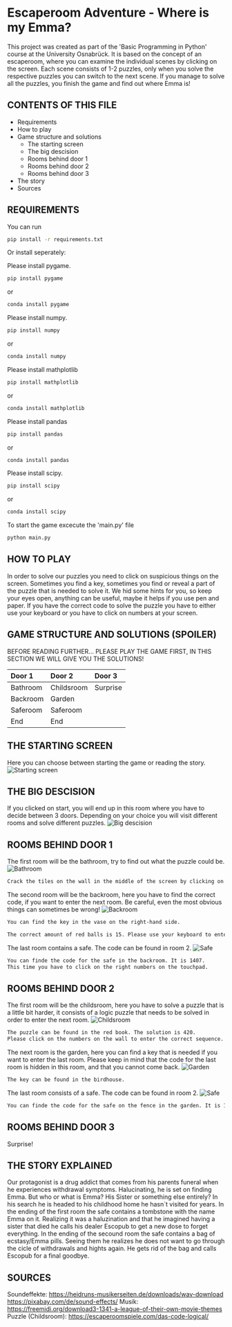# Escaperoom Adventure - Where is my Emma? 

This project was created as part of the 'Basic Programming in Python' course at the University Osnabrück.
It is based on the concept of an escaperoom, where you can examine the individual scenes by clicking on the screen. Each scene consists of 1-2 puzzles, only when you solve the respective puzzles you can switch to the next scene.
If you manage to solve all the puzzles, you finish the game and find out where Emma is!

CONTENTS OF THIS FILE
---------------------

 - Requirements
 - How to play
 - Game structure and solutions
    - The starting screen
    - The big descision
    - Rooms behind door 1
    - Rooms behind door 2
    - Rooms behind door 3
 - The story
 - Sources

REQUIREMENTS
---------------------
You can run 
```bash
pip install -r requirements.txt
```
Or install seperately:

Please install pygame.
```bash
pip install pygame
```
or 
```bash
conda install pygame
```
 Please install numpy. 
```bash
pip install numpy
```
or 
```bash
conda install numpy
```
Please install mathplotlib

```bash
pip install mathplotlib
```
or 
```bash
conda install mathplotlib
```

Please install pandas

```bash
pip install pandas
```
or 
```bash
conda install pandas
```
Please install scipy.
```bash
pip install scipy
```
or 
```bash
conda install scipy
```
To start the game excecute the 'main.py' file
```bash
python main.py
```

HOW TO PLAY
---------------------
In order to solve our puzzles you need to click on suspicious things on the screen. Sometimes you find a key, sometimes you find or reveal a part of the puzzle that is needed to solve it.
We hid some hints for you, so keep your eyes open, anything can be useful, maybe it helps if you use pen and paper.
If you have the correct code to solve the puzzle you have to either use your keyboard or you have to click on numbers at your screen.

GAME STRUCTURE AND SOLUTIONS (SPOILER)
---------------------
BEFORE READING FURTHER... PLEASE PLAY THE GAME FIRST, IN THIS SECTION WE WILL GIVE YOU THE SOLUTIONS!

| Door 1 | Door 2 | Door 3 |
|:--------------|:-------------|:--------------|
| Bathroom | Childsroom | Surprise |
| Backroom | Garden |  |
| Saferoom | Saferoom |  |
| End | End |  |

THE STARTING SCREEN
---------------------
Here you can choose between starting the game or reading the story.
![Starting screen](https://github.com/jjennyy/BaPy_escaperoom/blob/main/Bilder%20Projekt/Startingscreen.PNG)

THE BIG DESCISION
---------------------
If you clicked on start, you will end up in this room where you have to decide between 3 doors.
Depending on your choice you will visit different rooms and solve different puzzles.
![Big descision](https://github.com/jjennyy/BaPy_escaperoom/blob/main/Bilder%20Projekt/Big%20decision.PNG)

ROOMS BEHIND DOOR 1
---------------------
The first room will be the bathroom, try to find out what the puzzle could be.
![Bathroom](https://github.com/jjennyy/BaPy_escaperoom/blob/main/Bilder%20Projekt/Bathroom.PNG)
```bash
Crack the tiles on the wall in the middle of the screen by clicking on it.
```

The second room will be the backroom, here you have to find the correct code, if you want to enter the next room.
Be careful, even the most obvious things can sometimes be wrong!
![Backroom](https://github.com/jjennyy/BaPy_escaperoom/blob/main/Bilder%20Projekt/Backroom.PNG)
```bash
You can find the key in the vase on the right-hand side.
```
```bash
The correct amount of red balls is 15. Please use your keyboard to enter this number (and press enter).
```

The last room contains a safe. The code can be found in room 2.
![Safe](https://github.com/jjennyy/BaPy_escaperoom/blob/main/Bilder%20Projekt/Safe.PNG)
```bash
You can finde the code for the safe in the backroom. It is 1407. 
This time you have to click on the right numbers on the touchpad.
```

ROOMS BEHIND DOOR 2
---------------------
The first room will be the childsroom, here you have to solve a puzzle that is a little bit harder, it consists of a logic puzzle that needs to be solved in order to enter the next room.
![Childsroom](https://github.com/jjennyy/BaPy_escaperoom/blob/main/Bilder%20Projekt/Childsroom.PNG)
```bash
The puzzle can be found in the red book. The solution is 420. 
Please click on the numbers on the wall to enter the correct sequence.
```

The next room is the garden, here you can find a key that is needed if you want to enter the last room.
Please keep in mind that the code for the last room is hidden in this room, and that you cannot come back.
![Garden](https://github.com/jjennyy/BaPy_escaperoom/blob/main/Bilder%20Projekt/Garden.PNG)
```bash
The key can be found in the birdhouse.
```

The last room consists of a safe. The code can be found in room 2.
![Safe](https://github.com/jjennyy/BaPy_escaperoom/blob/main/Bilder%20Projekt/Safe.PNG)
```bash
You can finde the code for the safe on the fence in the garden. It is 1532 (amount of holes).
```

ROOMS BEHIND DOOR 3
---------------------
Surprise!

THE STORY EXPLAINED
---------------------
Our protagonist is a drug addict that comes from his parents funeral when he experiences withdrawal symptoms. Halucinating, he is set on finding Emma. But who or what is Emma? His Sister or something else entirely?
In his search he is headed to his childhood home he hasn´t visited for years.
In the ending of the first room the safe contains a tombstone with the name Emma on it. Realizing it was a haluzination and that he imagined having a sister that died he calls his dealer Escopub to get a new dose to forget everything.
In the ending of the secound room the safe contains a bag of ecstasy/Emma pills. Seeing them he realizes he does not want to go through the cicle of withdrawals and hights again. He gets rid of the bag and calls Escopub for a final goodbye.

SOURCES
---------------------
Soundeffekte: https://heidruns-musikerseiten.de/downloads/wav-download
              https://pixabay.com/de/sound-effects/
Musik: https://freemidi.org/download3-1341-a-league-of-their-own-movie-themes
Puzzle (Childsroom): https://escaperoomspiele.com/das-code-logical/

